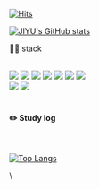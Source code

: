 

<div align="left"> 

<!-- ![header](https://capsule-render.vercel.app/api?type=waving&&color=0:FAC172,100:89D5C9&text=&fontSize=20&fontAlignY=20&animation=fadeIn)

  -->

  
[![Hits](https://hits.seeyoufarm.com/api/count/incr/badge.svg?url=https%3A%2F%2Fgithub.com%2Fjungjiyu%2Fhit-counter&count_bg=%2390D6B8&title_bg=%23555555&icon=&icon_color=%23E7E7E7&title=visitors&edge_flat=false)](https://hits.seeyoufarm.com)

[![JIYU's GitHub stats](https://github-readme-stats.vercel.app/api?username=jungjiyu&include_all_commits=true&theme=nord&hide_border=true&count_private=true)](https://github.com/jungjiyu/github-readme-stats)

👩‍💻 stack
  
 <br/>
  
<img src="https://img.shields.io/badge/JAVA-007396?style=for-the-badge&logo=Java&logoColor=white">
<img src="https://img.shields.io/badge/JAVA-007396?style=for-the-badge&logo=Python&logoColor=white">
<img src="https://img.shields.io/badge/JAVA-007396?style=for-the-badge&logo=C&logoColor=white">
<img src="https://img.shields.io/badge/JavaScript-F7DF1E?style=for-the-badge&logo=JavaScript&logoColor=white">
<img src="https://img.shields.io/badge/Spring-6DB33F?style=for-the-badge&logo=Spring&logoColor=white">
<img src="https://img.shields.io/badge/HTML5-E34F26?style=for-the-badge&logo=HTML5&logoColor=white">
<img src="https://img.shields.io/badge/CSS3-1572B6?style=for-the-badge&logo=CSS3&logoColor=white"> <br>
<img src="https://img.shields.io/badge/MySQL-4479A1?style=for-the-badge&logo=MySQL&logoColor=white">
<img src="https://img.shields.io/badge/Oracle-F80000?style=for-the-badge&logo=Oracle&logoColor=white"> 
 
   <br/>
   <br/>
 
#### :pencil2: Study log
 
  <br/>
  
[![Top Langs](https://github-readme-stats.vercel.app/api/top-langs/?username=jungjiyu&layout=compact)](https://github.com/jungjiyu/github-readme-stats)
  
</div>



\
